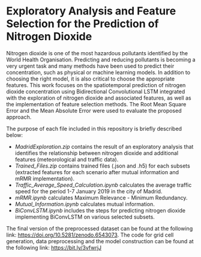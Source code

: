 # Exploratory Analysis and Feature Selection for the Prediction of Nitrogen Dioxide

Nitrogen dioxide is one of the most hazardous pollutants identified by the World Health Organisation. Predicting and reducing pollutants is becoming a very urgent task and many methods have been used to predict their concentration, such as physical or machine learning models. In addition to choosing the right model, it is also critical to choose the appropriate features. This work focuses on the spatiotemporal prediction of nitrogen dioxide concentration using Bidirectional Convolutional LSTM integrated with the exploration of nitrogen dioxide and associated features, as well as the implementation of feature selection methods. The Root Mean Square Error and the Mean Absolute Error were used to evaluate the proposed approach.

The purpose of each file included in this repository is briefly described below:

- _MadridExploration.zip_ contains the result of an exploratory analysis that identifies the relationship between nitrogen dioxide and additional features (meteorological and traffic data).
- _Trained_Files.zip_ contains trained files (.json and .h5) for each subsets (extracted features for each scenario after mutual information and mRMR implementation).
- _Traffic_Average_Speed_Calculation.ipynb_ calculates the average traffic speed for the period 1-7 January 2019 in the city of Madrid.
- _mRMR.ipynb_ calculates Maximum Relevance - Minimum Redundancy. 
- _Mutual_Information.ipynb_ calculates mutual information. 
- _BiConvLSTM.ipynb_ includes the steps for predicting nitrogen dioxide implementing BiConvLSTM on various selected subsets.

The final version of the preprocessed dataset can be found at the following link: https://doi.org/10.5281/zenodo.6543073. The code for grid cell generation, data preprocessing and the model construction can be found at the following link: https://bit.ly/3vfwrjJ


